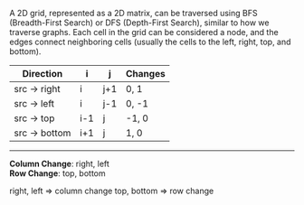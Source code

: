 A 2D grid, represented as a 2D matrix, can be traversed using BFS (Breadth-First Search) or DFS (Depth-First Search), similar to how we traverse graphs. Each cell in the grid can be considered a node, and the edges connect neighboring cells (usually the cells to the left, right, top, and bottom).

| Direction     | i    | j    | Changes |
|---------------|------|------|---------|
| src -> right  | i    | j+1  |  0, 1   |
| src -> left   | i    | j-1  |  0, -1  |
| src -> top    | i-1  | j    | -1, 0   |
| src -> bottom | i+1  | j    |  1, 0   |
-----------------------------------------

**Column Change**: right, left  
**Row Change**: top, bottom


right, left => column change
top, bottom => row    change